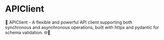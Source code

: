 # APIClient
🚀 APIClient - A flexible and powerful API client supporting both synchronous and asynchronous operations, built with httpx and pydantic for schema validation. 🌐🔧
